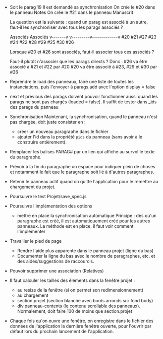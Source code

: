 
* Soit le parag 19
  Il est demandé sa synchronisation
  On crée le #20 dans le panneau Notes
  On crée le #21 dans le panneau Manuscrit

  La question est la suivante : quand un parag est associé à un autre, faut-il
  les synchroniser avec tous les parags associés ?

    Associés                      Associés
   v-------v            v---------v-------------v
  #20     #21          #27       #23           #24
          #22          #28       #29           #25
                                 #30           #26

  Lorsque #20 et #26 sont associés, faut-il associer tous ces associés ?

  Faut-il plutôt n'associer que les parags directs ?
  Donc :
    #26 va être associé à #21 et #22 par #20
    #20 va être associé à #23, #29 et #30 par #26


* Reprendre le load des panneaux, faire une liste de toutes les instanciations, puis l'envoyer
  à parags.add avec l'option display = false

* next et previous des parags doivent pouvoir fonctionner aussi quand les parags ne sont pas chargés (loaded = false). Il suffit de tester dans _ids des parags du panneau

* Synchronisation
  Maintenant, la synchronisation, quand le panneau n'est pas chargée, doit juste
  consister en :
    - créer un nouveau paragraphe dans le fichier
    - ajouter l'id dans la propriété `pids` du panneau (sans avoir à le construire
      entièrement).

* Remplacer les balises PARAG#<id> par un lien qui affiche au survol le texte du paragraphe.

* Prévoir à la fin du paragraphe un espace pour indiquer plein de choses et notamment le
  fait que le paragraphe soit lié à d'autres paragraphes.

* Retenir le panneau actif quand on quitte l'application pour le remettre au chargement du projet.

* Poursuivre le test Projet/save_spec.js

* Poursuivre l'implémentation des options
  - mettre en place la synchronisation automatique
    Principe : dès qu'un paragraphe est créé, il est automatiquement créé pour les
    autres panneaux.
    La méthode est en place, il faut voir comment l'implémenter

* Travailler le pied de page
  - Rendre l'aide plus apparente dans le panneau projet (ligne du bas)
  - Documenter la ligne du bas avec le nombre de paragraphes, etc. et des aides/suggestions de raccourcis.

* Pouvoir supprimer une association (Relatives)

* Il faut calculer les tailles des éléments dans la fenêtre projet :
  - au resize de la fenêtre (si on permet son redimensionnement)
  - au chargement
  * section.projet (section blanche avec bords arronds sur fond body)
  * div.panneau-contents (le contenu scrollable des panneaux). Normalement, doit faire 100 de moins que section.projet

* Chaque fois qu'on ouvre une fenêtre, on enregistre dans le fichier des données de l'application la dernière fenêtre ouverte, pour l'ouvrir par défaut lors du prochain lancement de l'application.
